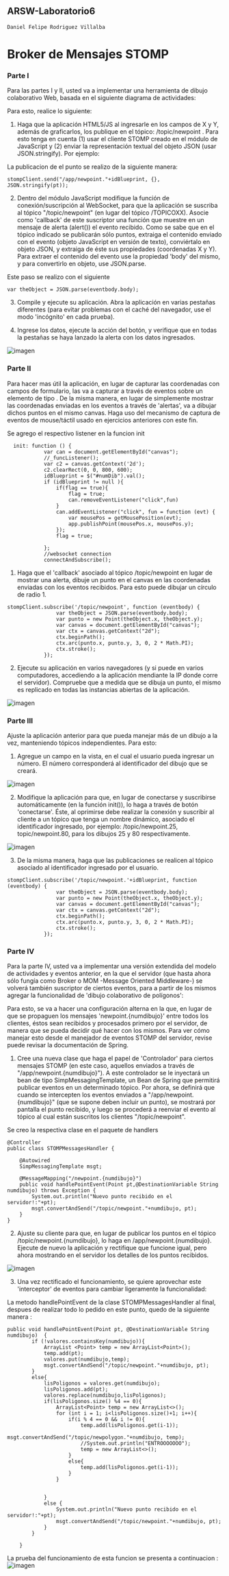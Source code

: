 ## ARSW-Laboratorio6

```
Daniel Felipe Rodriguez Villalba
```

# Broker de Mensajes STOMP

### Parte I
Para las partes I y II, usted va a implementar una herramienta de dibujo colaborativo Web, basada en el siguiente diagrama de actividades:

Para esto, realice lo siguiente:
1. Haga que la aplicación HTML5/JS al ingresarle en los campos de X y Y, además de graficarlos, los publique en el tópico: /topic/newpoint . Para esto tenga en cuenta (1) usar el cliente STOMP creado en el módulo de JavaScript y (2) enviar la representación textual del objeto JSON (usar JSON.stringify). Por ejemplo:

La publicacion de el punto se realizo de la siguiente manera:
```
stompClient.send("/app/newpoint."+idBlueprint, {}, JSON.stringify(pt));
```
2. Dentro del módulo JavaScript modifique la función de conexión/suscripción al WebSocket, para que la aplicación se suscriba al tópico "/topic/newpoint" (en lugar del tópico /TOPICOXX). Asocie como 'callback' de este suscriptor una función que muestre en un mensaje de alerta (alert()) el evento recibido. Como se sabe que en el tópico indicado se publicarán sólo puntos, extraiga el contenido enviado con el evento (objeto JavaScript en versión de texto), conviértalo en objeto JSON, y extraiga de éste sus propiedades (coordenadas X y Y). Para extraer el contenido del evento use la propiedad 'body' del mismo, y para convertirlo en objeto, use JSON.parse.

Este paso se realizo con el siguiente
```
var theObject = JSON.parse(eventbody.body);
```

3. Compile y ejecute su aplicación. Abra la aplicación en varias pestañas diferentes (para evitar problemas con el caché del navegador, use el modo 'incógnito' en cada prueba).

4. Ingrese los datos, ejecute la acción del botón, y verifique que en todas la pestañas se haya lanzado la alerta con los datos ingresados.

![imagen](https://github.com/danielrodriguezvillalba/ARSW-Laboratorio7/blob/master/imagenes/alert.PNG)

### Parte II

Para hacer mas útil la aplicación, en lugar de capturar las coordenadas con campos de formulario, las va a capturar a través de eventos sobre un elemento de tipo <canvas>. De la misma manera, en lugar de simplemente mostrar las coordenadas enviadas en los eventos a través de 'alertas', va a dibujar dichos puntos en el mismo canvas. Haga uso del mecanismo de captura de eventos de mouse/táctil usado en ejercicios anteriores con este fin.

Se agrego el respectivo listener en la funcion init 
```
  init: function () {
            var can = document.getElementById("canvas");
            //_funcListener();
            var c2 = canvas.getContext('2d');
            c2.clearRect(0, 0, 800, 600);
            idBlueprint = $("#numDib").val();
            if (idBlueprint != null ){
                if(flag == true){
                    flag = true;
                    can.removeEventListener("click",fun)
                }
                can.addEventListener("click", fun = function (evt) {
                    var mousePos = getMousePosition(evt);
                    app.publishPoint(mousePos.x, mousePos.y);
                });
                flag = true;

            };
            //websocket connection
            connectAndSubscribe();
```
1. Haga que el 'callback' asociado al tópico /topic/newpoint en lugar de mostrar una alerta, dibuje un punto en el canvas en las coordenadas enviadas con los eventos recibidos. Para esto puede dibujar un círculo de radio 1.

```
stompClient.subscribe('/topic/newpoint', function (eventbody) {
                var theObject = JSON.parse(eventbody.body);
                var punto = new Point(theObject.x, theObject.y);
                var canvas = document.getElementById("canvas");
                var ctx = canvas.getContext("2d");
                ctx.beginPath();
                ctx.arc(punto.x, punto.y, 3, 0, 2 * Math.PI);
                ctx.stroke();
            });
```

2. Ejecute su aplicación en varios navegadores (y si puede en varios computadores, accediendo a la aplicación mendiante la IP donde corre el servidor). Compruebe que a medida que se dibuja un punto, el mismo es replicado en todas las instancias abiertas de la aplicación.

![imagen](https://github.com/danielrodriguezvillalba/ARSW-Laboratorio7/blob/master/imagenes/circles.PNG)

### Parte III

Ajuste la aplicación anterior para que pueda manejar más de un dibujo a la vez, manteniendo tópicos independientes. Para esto:

1. Agregue un campo en la vista, en el cual el usuario pueda ingresar un número. El número corresponderá al identificador del dibujo que se creará.

![imagen](https://github.com/danielrodriguezvillalba/ARSW-Laboratorio7/blob/master/imagenes/inputid.PNG)

2. Modifique la aplicación para que, en lugar de conectarse y suscribirse automáticamente (en la función init()), lo haga a través de botón 'conectarse'. Éste, al oprimirse debe realizar la conexión y suscribir al cliente a un tópico que tenga un nombre dinámico, asociado el identificador ingresado, por ejemplo: /topic/newpoint.25, topic/newpoint.80, para los dibujos 25 y 80 respectivamente.

![imagen](https://github.com/danielrodriguezvillalba/ARSW-Laboratorio7/blob/master/imagenes/connectBotton.PNG)

3. De la misma manera, haga que las publicaciones se realicen al tópico asociado al identificador ingresado por el usuario.

```
stompClient.subscribe('/topic/newpoint.'+idBlueprint, function (eventbody) {
                var theObject = JSON.parse(eventbody.body);
                var punto = new Point(theObject.x, theObject.y);
                var canvas = document.getElementById("canvas");
                var ctx = canvas.getContext("2d");
                ctx.beginPath();
                ctx.arc(punto.x, punto.y, 3, 0, 2 * Math.PI);
                ctx.stroke();
            });
```

### Parte IV

Para la parte IV, usted va a implementar una versión extendida del modelo de actividades y eventos anterior, en la que el servidor (que hasta ahora sólo fungía como Broker o MOM -Message Oriented Middleware-) se volverá también suscriptor de ciertos eventos, para a partir de los mismos agregar la funcionalidad de 'dibujo colaborativo de polígonos':

Para esto, se va a hacer una configuración alterna en la que, en lugar de que se propaguen los mensajes 'newpoint.{numdibujo}' entre todos los clientes, éstos sean recibidos y procesados primero por el servidor, de manera que se pueda decidir qué hacer con los mismos.
Para ver cómo manejar esto desde el manejador de eventos STOMP del servidor, revise puede revisar la documentación de Spring.

1. Cree una nueva clase que haga el papel de 'Controlador' para ciertos mensajes STOMP (en este caso, aquellos enviados a través de "/app/newpoint.{numdibujo}"). A este controlador se le inyectará un bean de tipo SimpMessagingTemplate, un Bean de Spring que permitirá publicar eventos en un determinado tópico. Por ahora, se definirá que cuando se intercepten los eventos enviados a "/app/newpoint.{numdibujo}" (que se supone deben incluir un punto), se mostrará por pantalla el punto recibido, y luego se procederá a reenviar el evento al tópico al cual están suscritos los clientes "/topic/newpoint".

Se creo la respectiva clase en el paquete de handlers
```
@Controller
public class STOMPMessagesHandler {
	
	@Autowired
	SimpMessagingTemplate msgt;
    
	@MessageMapping("/newpoint.{numdibujo}")    
	public void handlePointEvent(Point pt,@DestinationVariable String numdibujo) throws Exception {
		System.out.println("Nuevo punto recibido en el servidor!:"+pt);
		msgt.convertAndSend("/topic/newpoint."+numdibujo, pt);
	}
}
```

2. Ajuste su cliente para que, en lugar de publicar los puntos en el tópico /topic/newpoint.{numdibujo}, lo haga en /app/newpoint.{numdibujo}. Ejecute de nuevo la aplicación y rectifique que funcione igual, pero ahora mostrando en el servidor los detalles de los puntos recibidos.

![imagen](https://github.com/danielrodriguezvillalba/ARSW-Laboratorio7/blob/master/imagenes/dibuTer.PNG)

3. Una vez rectificado el funcionamiento, se quiere aprovechar este 'interceptor' de eventos para cambiar ligeramente la funcionalidad:

La metodo handlePointEvent de la clase STOMPMessagesHandler al final, despues de realizar todo lo pedido en este punto, quedo de la siguiente manera :
```
public void handlePointEvent(Point pt, @DestinationVariable String numdibujo)  {
        if (!valores.containsKey(numdibujo)){
            ArrayList <Point> temp = new ArrayList<Point>();
            temp.add(pt);
            valores.put(numdibujo,temp);
            msgt.convertAndSend("/topic/newpoint."+numdibujo, pt);
        }
        else{
            lisPoligonos = valores.get(numdibujo);
            lisPoligonos.add(pt);
            valores.replace(numdibujo,lisPoligonos);
            if(lisPoligonos.size() %4 == 0){
                ArrayList<Point> temp = new ArrayList<>();
                for (int i = 1; i<lisPoligonos.size()+1; i++){
                    if(i % 4 == 0 && i != 0){
                        temp.add(lisPoligonos.get(i-1));
                        msgt.convertAndSend("/topic/newpolygon."+numdibujo, temp);
                        //System.out.println("ENTROOOOOOO");
                        temp = new ArrayList<>();
                    }
                    else{
                        temp.add(lisPoligonos.get(i-1));
                    }
                }


            }
            else {
                System.out.println("Nuevo punto recibido en el servidor!:"+pt);
                msgt.convertAndSend("/topic/newpoint."+numdibujo, pt);
            }
        }

    }
```

La prueba del funcionamiento de esta funcion se presenta a continuacion :
![imagen](https://github.com/danielrodriguezvillalba/ARSW-Laboratorio7/blob/master/imagenes/Poligon.PNG)
